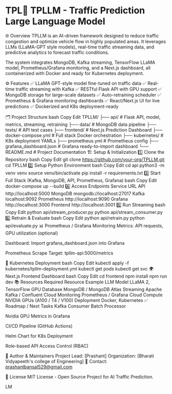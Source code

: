 # TPL🚦 TPLLM - Traffic Prediction Large Language Model
🌐 Overview
TPLLM is an AI-driven framework designed to reduce traffic congestion and optimize vehicle flow in highly populated areas. It leverages LLMs (LLaMA-GPT style models), real-time traffic streaming data, and predictive analytics to forecast traffic conditions.

The system integrates MongoDB, Kafka streaming, TensorFlow LLaMA model, Prometheus/Grafana monitoring, and a Next.js dashboard, all containerized with Docker and ready for Kubernetes deployment.

⚙️ Features
✅ LLaMA GPT-style model fine-tuned on traffic data
✅ Real-time traffic streaming with Kafka
✅ RESTful Flask API with GPU support
✅ MongoDB storage for large-scale datasets
✅ Auto-retraining scheduler
✅ Prometheus & Grafana monitoring dashboards
✅ React/Next.js UI for live predictions
✅ Dockerized and K8s deployment-ready

🗂️ Project Structure
bash
Copy
Edit
TPLLM/
├── api/                 # Flask API, model, metrics, streaming, retraining
├── data/                # MongoDB data pipeline
├── tests/               # API test cases
├── frontend/            # Next.js Prediction Dashboard
├── docker-compose.yml   # Full stack Docker orchestration
├── kubernetes/          # K8s deployment YAMLs
├── prometheus.yml       # Prometheus config
├── grafana_dashboard.json # Grafana ready-to-import dashboard
└── README.md            # Project Documentation
🏗️ Setup & Initialization
1️⃣ Clone the Repository
bash
Copy
Edit
git clone https://github.com/your-org/TPLLM.git
cd TPLLM
2️⃣ Setup Python Environment
bash
Copy
Edit
cd api
python3 -m venv venv
source venv/bin/activate
pip install -r requirements.txt
3️⃣ Start Full Stack (Kafka, MongoDB, API, Prometheus, Grafana)
bash
Copy
Edit
docker-compose up --build
4️⃣ Access Endpoints
Service	URL
API	http://localhost:5000
MongoDB	mongodb://localhost:27017
Kafka	localhost:9092
Prometheus	http://localhost:9090
Grafana	http://localhost:3000
Frontend	http://localhost:3001
5️⃣ Run Streaming
bash
Copy
Edit
python api/stream_producer.py
python api/stream_consumer.py
6️⃣ Retrain & Evaluate
bash
Copy
Edit
python api/retrain.py
python api/evaluate.py
📊 Prometheus / Grafana Monitoring
Metrics: API requests, GPU utilization (optional)

Dashboard: Import grafana_dashboard.json into Grafana

Prometheus Scrape Target: tpllm-api:5000/metrics

🚀 Kubernetes Deployment
bash
Copy
Edit
kubectl apply -f kubernetes/tpllm-deployment.yml
kubectl get pods
kubectl get svc
🌍 Next.js Frontend Dashboard
bash
Copy
Edit
cd frontend
npm install
npm run dev
📚 Resources Required
Resource	Example
LLM Model	LLaMA 2, TensorFlow GPU
Database	MongoDB / MongoDB Atlas
Streaming	Apache Kafka / Confluent Cloud
Monitoring	Prometheus / Grafana Cloud
Compute	NVIDIA GPUs (A100 / T4 / V100)
Deployment	Docker, Kubernetes
✅ Roadmap / Next Tasks
 Kafka Consumer Batch Processor

 Nvidia GPU Metrics in Grafana

 CI/CD Pipeline (GitHub Actions)

 Helm Chart for K8s Deployment

 Role-based API Access Control (RBAC)

🤖 Author & Maintainers
Project Lead: [Prashant]
Organization: [Bharati Vidyapeeth's college of Engineering]
📧 Contact: prashantbansal529@gmail.com

📜 License
MIT License - Open Source Project for AI Traffic Prediction.

LM